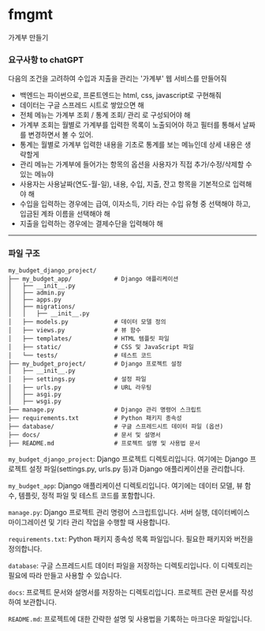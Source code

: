 # fmgmt
가계부 만들기

### 요구사항 to chatGPT
다음의 조건을 고려하여 수입과 지출을 관리는 '가계부' 웹 서비스를 만들어줘
- 백엔드는 파이썬으로, 프론트엔드는 html, css, javascript로 구현해줘
- 데이터는 구글 스프레드 시트로 쌓았으면 해
- 전체 메뉴는 가계부 조회 / 통계 조회/ 관리 로 구성되어야 해
- 가계부 조회는 월별로 가계부를 입력한 목록이 노출되어야 하고 필터를 통해서 날짜를 변경하면서 볼 수 있어.
- 통계는 월별로 가계부 입력한 내용을 기초로 통계를 보는 메뉴인데 상세 내용은 생략할게
- 관리 메뉴는 가계부에 들어가는 항목의 옵션을 사용자가 직접 추가/수정/삭제할 수 있는 메뉴야
- 사용자는 사용날짜(연도-월-일), 내용, 수입, 지출, 잔고 항목을 기본적으로 입력해야 해
- 수입을 입력하는 경우에는 급여, 이자소득, 기타 라는 수입 유형 중 선택해야 하고, 입금된 계좌 이름을 선택해야 해
- 지출을 입력하는 경우에는 결제수단을 입력해야 해


--------


### 파일 구조
```
my_budget_django_project/
├── my_budget_app/            # Django 애플리케이션
│   ├── __init__.py
│   ├── admin.py
│   ├── apps.py
│   ├── migrations/
│   │   ├── __init__.py
│   ├── models.py             # 데이터 모델 정의
│   ├── views.py              # 뷰 함수
│   ├── templates/            # HTML 템플릿 파일
│   ├── static/               # CSS 및 JavaScript 파일
│   └── tests/                # 테스트 코드
├── my_budget_project/        # Django 프로젝트 설정
│   ├── __init__.py
│   ├── settings.py           # 설정 파일
│   ├── urls.py               # URL 라우팅
│   ├── asgi.py
│   ├── wsgi.py
├── manage.py                 # Django 관리 명령어 스크립트
├── requirements.txt          # Python 패키지 종속성
├── database/                 # 구글 스프레드시트 데이터 파일 (옵션)
├── docs/                     # 문서 및 설명서
├── README.md                 # 프로젝트 설명 및 사용법 문서
```

`my_budget_django_project`: Django 프로젝트 디렉토리입니다. 여기에는 Django 프로젝트 설정 파일(settings.py, urls.py 등)과 Django 애플리케이션을 관리합니다.

`my_budget_app`: Django 애플리케이션 디렉토리입니다. 여기에는 데이터 모델, 뷰 함수, 템플릿, 정적 파일 및 테스트 코드를 포함합니다.

`manage.py`: Django 프로젝트 관리 명령어 스크립트입니다. 서버 실행, 데이터베이스 마이그레이션 및 기타 관리 작업을 수행할 때 사용합니다.

`requirements.txt`: Python 패키지 종속성 목록 파일입니다. 필요한 패키지와 버전을 정의합니다.

`database`: 구글 스프레드시트 데이터 파일을 저장하는 디렉토리입니다. 이 디렉토리는 필요에 따라 만들고 사용할 수 있습니다.

`docs`: 프로젝트 문서와 설명서를 저장하는 디렉토리입니다. 프로젝트 관련 문서를 작성하여 보관합니다.

`README.md`: 프로젝트에 대한 간략한 설명 및 사용법을 기록하는 마크다운 파일입니다.



